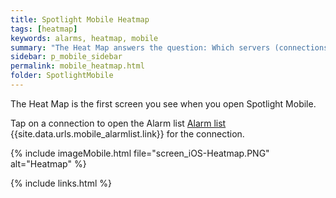 ```yaml
---
title: Spotlight Mobile Heatmap
tags: [heatmap]
keywords: alarms, heatmap, mobile
summary: "The Heat Map answers the question: Which servers (connections) require the most urgent attention? The Heat Map organizes connections based on the comparative number and severity of their alarms. Connections with the most alarms raised against them are given the most surface area."
sidebar: p_mobile_sidebar
permalink: mobile_heatmap.html
folder: SpotlightMobile
---
```


The Heat Map is the first screen you see when you open Spotlight Mobile.

Tap on a connection to open the Alarm list [Alarm list](/documentation-theme-jekyll/mobile_alarmlist) {{site.data.urls.mobile_alarmlist.link}} for the connection.

{% include imageMobile.html file="screen_iOS-Heatmap.PNG" alt="Heatmap" %}

{% include links.html %}

